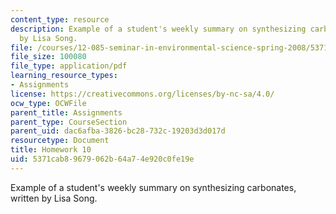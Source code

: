 ```yaml
---
content_type: resource
description: Example of a student's weekly summary on synthesizing carbonates, written
  by Lisa Song.
file: /courses/12-085-seminar-in-environmental-science-spring-2008/5371cab89679062b64a74e920c0fe19e_song_w11.pdf
file_size: 100080
file_type: application/pdf
learning_resource_types:
- Assignments
license: https://creativecommons.org/licenses/by-nc-sa/4.0/
ocw_type: OCWFile
parent_title: Assignments
parent_type: CourseSection
parent_uid: dac6afba-3826-bc28-732c-19203d3d017d
resourcetype: Document
title: Homework 10
uid: 5371cab8-9679-062b-64a7-4e920c0fe19e
---
```

Example of a student's weekly summary on synthesizing carbonates, written by Lisa Song.